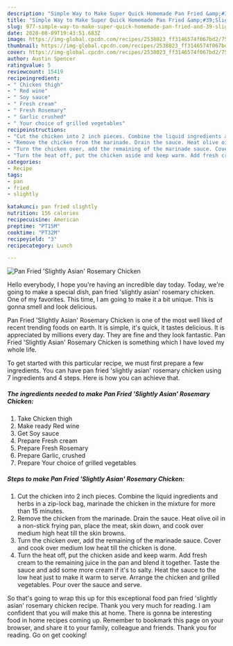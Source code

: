 ```yaml
---
description: "Simple Way to Make Super Quick Homemade Pan Fried &amp;#39;Slightly Asian&amp;#39; Rosemary Chicken"
title: "Simple Way to Make Super Quick Homemade Pan Fried &amp;#39;Slightly Asian&amp;#39; Rosemary Chicken"
slug: 977-simple-way-to-make-super-quick-homemade-pan-fried-and-39-slightly-asian-and-39-rosemary-chicken
date: 2020-08-09T19:43:51.683Z
image: https://img-global.cpcdn.com/recipes/2538023_ff3146574f067bd2/751x532cq70/pan-fried-slightly-asian-rosemary-chicken-recipe-main-photo.jpg
thumbnail: https://img-global.cpcdn.com/recipes/2538023_ff3146574f067bd2/751x532cq70/pan-fried-slightly-asian-rosemary-chicken-recipe-main-photo.jpg
cover: https://img-global.cpcdn.com/recipes/2538023_ff3146574f067bd2/751x532cq70/pan-fried-slightly-asian-rosemary-chicken-recipe-main-photo.jpg
author: Austin Spencer
ratingvalue: 5
reviewcount: 15419
recipeingredient:
- " Chicken thigh"
- " Red wine"
- " Soy sauce"
- " Fresh cream"
- " Fresh Rosemary"
- " Garlic crushed"
- " Your choice of grilled vegetables"
recipeinstructions:
- "Cut the chicken into 2 inch pieces. Combine the liquid ingredients and herbs in a zip-lock bag, marinade the chicken in the mixture for more than 15 minutes."
- "Remove the chicken from the marinade. Drain the sauce. Heat olive oil in a non-stick frying pan, place the meat, skin down, and cook over medium high heat till the skin browns."
- "Turn the chicken over, add the remaining of the marinade sauce. Cover and cook over medium low heat till the chicken is done."
- "Turn the heat off, put the chicken aside and keep warm. Add fresh cream to the remaining juice in the pan and blend it together. Taste the sauce and add some more cream if it&#39;s to salty. Heat the sauce to the low heat just to make it warm to serve. Arrange the chicken and grilled vegetables. Pour over the sauce and serve."
categories:
- Recipe
tags:
- pan
- fried
- slightly

katakunci: pan fried slightly 
nutrition: 156 calories
recipecuisine: American
preptime: "PT15M"
cooktime: "PT32M"
recipeyield: "3"
recipecategory: Lunch

---
```



![Pan Fried &#39;Slightly Asian&#39; Rosemary Chicken](https://img-global.cpcdn.com/recipes/2538023_ff3146574f067bd2/751x532cq70/pan-fried-slightly-asian-rosemary-chicken-recipe-main-photo.jpg)

Hello everybody, I hope you're having an incredible day today. Today, we're going to make a special dish, pan fried &#39;slightly asian&#39; rosemary chicken. One of my favorites. This time, I am going to make it a bit unique. This is gonna smell and look delicious.



Pan Fried &#39;Slightly Asian&#39; Rosemary Chicken is one of the most well liked of recent trending foods on earth. It is simple, it's quick, it tastes delicious. It is appreciated by millions every day. They are fine and they look fantastic. Pan Fried &#39;Slightly Asian&#39; Rosemary Chicken is something which I have loved my whole life.


To get started with this particular recipe, we must first prepare a few ingredients. You can have pan fried &#39;slightly asian&#39; rosemary chicken using 7 ingredients and 4 steps. Here is how you can achieve that.

<!--inarticleads1-->

##### The ingredients needed to make Pan Fried &#39;Slightly Asian&#39; Rosemary Chicken:

1. Take  Chicken thigh
1. Make ready  Red wine
1. Get  Soy sauce
1. Prepare  Fresh cream
1. Prepare  Fresh Rosemary
1. Prepare  Garlic, crushed
1. Prepare  Your choice of grilled vegetables




<!--inarticleads2-->

##### Steps to make Pan Fried &#39;Slightly Asian&#39; Rosemary Chicken:

1. Cut the chicken into 2 inch pieces. Combine the liquid ingredients and herbs in a zip-lock bag, marinade the chicken in the mixture for more than 15 minutes.
1. Remove the chicken from the marinade. Drain the sauce. Heat olive oil in a non-stick frying pan, place the meat, skin down, and cook over medium high heat till the skin browns.
1. Turn the chicken over, add the remaining of the marinade sauce. Cover and cook over medium low heat till the chicken is done.
1. Turn the heat off, put the chicken aside and keep warm. Add fresh cream to the remaining juice in the pan and blend it together. Taste the sauce and add some more cream if it&#39;s to salty. Heat the sauce to the low heat just to make it warm to serve. Arrange the chicken and grilled vegetables. Pour over the sauce and serve.




So that's going to wrap this up for this exceptional food pan fried &#39;slightly asian&#39; rosemary chicken recipe. Thank you very much for reading. I am confident that you will make this at home. There is gonna be interesting food in home recipes coming up. Remember to bookmark this page on your browser, and share it to your family, colleague and friends. Thank you for reading. Go on get cooking!
